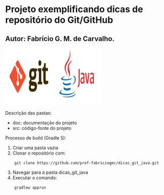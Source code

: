 # Projeto exemplificando dicas de repositório do Git/GitHub
## Autor: Fabrício G. M. de Carvalho.

<p float="left">
<img src="/doc/img/img_git.png" width="150" height="180"/>
<img src="/doc/img/img_java.jpg" width="150" height="180"/>
</p>

Descrição das pastas:

* doc: documentação do projeto
* src: código-fonte do projeto

Processo de build (Gradle 5):
1. Criar uma pasta vazia
2. Clonar o repositório com:  
```console
	git clone https://github.com/prof-fabriciogmc/dicas_git_java.git 
```
3. Navegar para a pasta dicas_git_java
4. Executar o comando: 
```console
	gradlew apprun
```